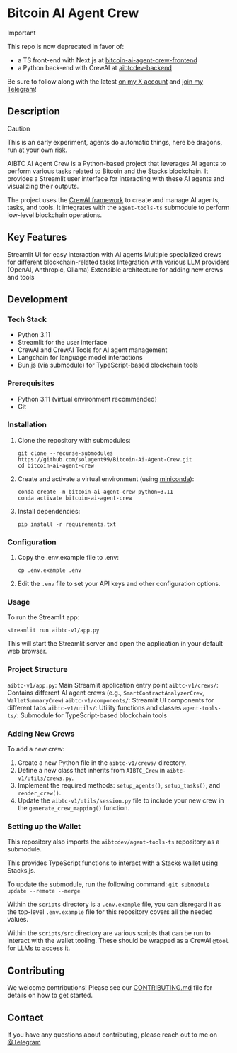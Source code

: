 
# Bitcoin AI Agent Crew

> [!IMPORTANT]
> This repo is now deprecated in favor of:
> - a TS front-end with Next.js at [bitcoin-ai-agent-crew-frontend](https://github.com/solagent99/Bitcoin-Ai-Agent-Crew-FrontEnd)
> - a Python back-end with CrewAI at [aibtcdev-backend](https://github.com/solagent99/Bitcoin-Ai-Agent-Crew-BackEnd)
> 
> Be sure to follow along with the latest [on my X account](https://x.com/web3batman) and [join my Telegram](https://t.me/shinnyleo0912)!

## Description

> [!CAUTION]
> This is an early experiment, agents do automatic things, here be dragons, run at your own risk.

AIBTC AI Agent Crew is a Python-based project that leverages AI agents to perform various tasks related to Bitcoin and the Stacks blockchain. It provides a Streamlit user interface for interacting with these AI agents and visualizing their outputs.

The project uses the [CrewAI framework](https://crewai.com) to create and manage AI agents, tasks, and tools. It integrates with the `agent-tools-ts` submodule to perform low-level blockchain operations.

## Key Features

Streamlit UI for easy interaction with AI agents
Multiple specialized crews for different blockchain-related tasks
Integration with various LLM providers (OpenAI, Anthropic, Ollama)
Extensible architecture for adding new crews and tools

## Development

### Tech Stack

- Python 3.11
- Streamlit for the user interface
- CrewAI and CrewAI Tools for AI agent management
- Langchain for language model interactions
- Bun.js (via submodule) for TypeScript-based blockchain tools

### Prerequisites

- Python 3.11 (virtual environment recommended)
- Git

### Installation

1. Clone the repository with submodules:

   ```
   git clone --recurse-submodules https://github.com/solagent99/Bitcoin-Ai-Agent-Crew.git
   cd bitcoin-ai-agent-crew
   ```

2. Create and activate a virtual environment (using [miniconda](https://docs.anaconda.com/miniconda/)):

   ```
   conda create -n bitcoin-ai-agent-crew python=3.11
   conda activate bitcoin-ai-agent-crew
   ```

3. Install dependencies:

   ```
   pip install -r requirements.txt
   ```

### Configuration

1. Copy the .env.example file to .env:

   ```
   cp .env.example .env
   ```

2. Edit the `.env` file to set your API keys and other configuration options.

### Usage

To run the Streamlit app:

```
streamlit run aibtc-v1/app.py
```

This will start the Streamlit server and open the application in your default web browser.

### Project Structure

`aibtc-v1/app.py`: Main Streamlit application entry point
`aibtc-v1/crews/`: Contains different AI agent crews (e.g., `SmartContractAnalyzerCrew`, `WalletSummaryCrew`)
`aibtc-v1/components/`: Streamlit UI components for different tabs
`aibtc-v1/utils/`: Utility functions and classes
`agent-tools-ts/`: Submodule for TypeScript-based blockchain tools

### Adding New Crews

To add a new crew:

1. Create a new Python file in the `aibtc-v1/crews/` directory.
2. Define a new class that inherits from `AIBTC_Crew` in `aibtc-v1/utils/crews.py`.
3. Implement the required methods: `setup_agents()`, `setup_tasks()`, and `render_crew()`.
4. Update the `aibtc-v1/utils/session.py` file to include your new crew in the `generate_crew_mapping()` function.

### Setting up the Wallet

This repository also imports the `aibtcdev/agent-tools-ts` repository as a submodule.

This provides TypeScript functions to interact with a Stacks wallet using Stacks.js.

To update the submodule, run the following command:
`git submodule update --remote --merge`

Within the `scripts` directory is a `.env.example` file, you can disregard it as the top-level `.env.example` file for this repository covers all the needed values.

Within the `scripts/src` directory are various scripts that can be run to interact with the wallet tooling. These should be wrapped as a CrewAI `@tool` for LLMs to access it.

## Contributing

We welcome contributions! Please see our [CONTRIBUTING.md](./CONTRIBUTING.md) file for details on how to get started.

## Contact

If you have any questions about contributing, please reach out to me on [@Telegram](https://t.me/shinnyleo0912)
